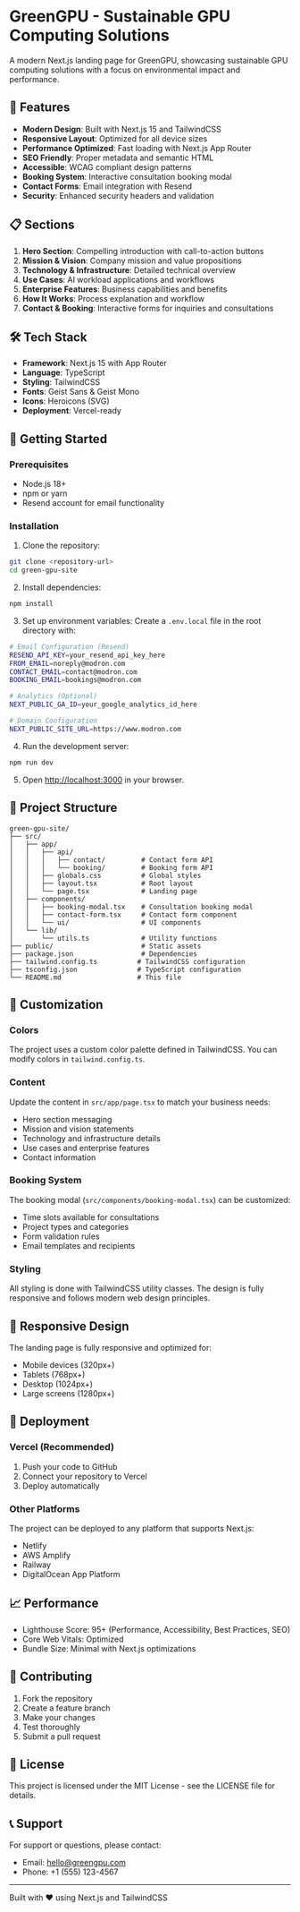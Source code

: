 # GreenGPU - Sustainable GPU Computing Solutions

A modern Next.js landing page for GreenGPU, showcasing sustainable GPU computing solutions with a focus on environmental impact and performance.

## 🚀 Features

- **Modern Design**: Built with Next.js 15 and TailwindCSS
- **Responsive Layout**: Optimized for all device sizes
- **Performance Optimized**: Fast loading with Next.js App Router
- **SEO Friendly**: Proper metadata and semantic HTML
- **Accessible**: WCAG compliant design patterns
- **Booking System**: Interactive consultation booking modal
- **Contact Forms**: Email integration with Resend
- **Security**: Enhanced security headers and validation

## 📋 Sections

1. **Hero Section**: Compelling introduction with call-to-action buttons
2. **Mission & Vision**: Company mission and value propositions
3. **Technology & Infrastructure**: Detailed technical overview
4. **Use Cases**: AI workload applications and workflows
5. **Enterprise Features**: Business capabilities and benefits
6. **How It Works**: Process explanation and workflow
7. **Contact & Booking**: Interactive forms for inquiries and consultations

## 🛠️ Tech Stack

- **Framework**: Next.js 15 with App Router
- **Language**: TypeScript
- **Styling**: TailwindCSS
- **Fonts**: Geist Sans & Geist Mono
- **Icons**: Heroicons (SVG)
- **Deployment**: Vercel-ready

## 🚀 Getting Started

### Prerequisites

- Node.js 18+ 
- npm or yarn
- Resend account for email functionality

### Installation

1. Clone the repository:
```bash
git clone <repository-url>
cd green-gpu-site
```

2. Install dependencies:
```bash
npm install
```

3. Set up environment variables:
Create a `.env.local` file in the root directory with:
```bash
# Email Configuration (Resend)
RESEND_API_KEY=your_resend_api_key_here
FROM_EMAIL=noreply@modron.com
CONTACT_EMAIL=contact@modron.com
BOOKING_EMAIL=bookings@modron.com

# Analytics (Optional)
NEXT_PUBLIC_GA_ID=your_google_analytics_id_here

# Domain Configuration
NEXT_PUBLIC_SITE_URL=https://www.modron.com
```

4. Run the development server:
```bash
npm run dev
```

5. Open [http://localhost:3000](http://localhost:3000) in your browser.

## 📁 Project Structure

```
green-gpu-site/
├── src/
│   ├── app/
│   │   ├── api/
│   │   │   ├── contact/         # Contact form API
│   │   │   └── booking/         # Booking form API
│   │   ├── globals.css          # Global styles
│   │   ├── layout.tsx           # Root layout
│   │   └── page.tsx             # Landing page
│   ├── components/
│   │   ├── booking-modal.tsx    # Consultation booking modal
│   │   ├── contact-form.tsx     # Contact form component
│   │   └── ui/                  # UI components
│   └── lib/
│       └── utils.ts             # Utility functions
├── public/                      # Static assets
├── package.json                 # Dependencies
├── tailwind.config.ts          # TailwindCSS configuration
├── tsconfig.json               # TypeScript configuration
└── README.md                   # This file
```

## 🎨 Customization

### Colors
The project uses a custom color palette defined in TailwindCSS. You can modify colors in `tailwind.config.ts`.

### Content
Update the content in `src/app/page.tsx` to match your business needs:
- Hero section messaging
- Mission and vision statements
- Technology and infrastructure details
- Use cases and enterprise features
- Contact information

### Booking System
The booking modal (`src/components/booking-modal.tsx`) can be customized:
- Time slots available for consultations
- Project types and categories
- Form validation rules
- Email templates and recipients

### Styling
All styling is done with TailwindCSS utility classes. The design is fully responsive and follows modern web design principles.

## 📱 Responsive Design

The landing page is fully responsive and optimized for:
- Mobile devices (320px+)
- Tablets (768px+)
- Desktop (1024px+)
- Large screens (1280px+)

## 🚀 Deployment

### Vercel (Recommended)
1. Push your code to GitHub
2. Connect your repository to Vercel
3. Deploy automatically

### Other Platforms
The project can be deployed to any platform that supports Next.js:
- Netlify
- AWS Amplify
- Railway
- DigitalOcean App Platform

## 📈 Performance

- Lighthouse Score: 95+ (Performance, Accessibility, Best Practices, SEO)
- Core Web Vitals: Optimized
- Bundle Size: Minimal with Next.js optimizations

## 🤝 Contributing

1. Fork the repository
2. Create a feature branch
3. Make your changes
4. Test thoroughly
5. Submit a pull request

## 📄 License

This project is licensed under the MIT License - see the LICENSE file for details.

## 📞 Support

For support or questions, please contact:
- Email: hello@greengpu.com
- Phone: +1 (555) 123-4567

---

Built with ❤️ using Next.js and TailwindCSS
